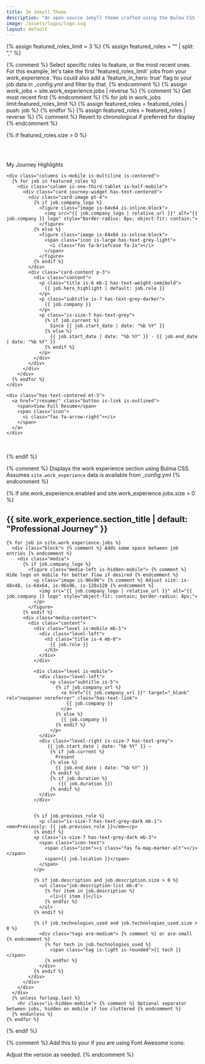 ```yaml
---
title: Im Jekyll Theme
description: "An open-source Jekyll theme crafted using the Bulma CSS framework. This theme utilizes Bulma SCSS, making it incredibly easy to customize and adapt to your specific needs. With over 7 layouts and 10+ collections"
image: /assets/logos/logo.svg
layout: default
---
```

{% assign featured_roles_limit = 3 %}
{% assign featured_roles = "" | split: "," %}

{% comment %}
  Select specific roles to feature, or the most recent ones.
  For this example, let's take the first 'featured_roles_limit' jobs from your work_experience.
  You could also add a 'feature_in_hero: true' flag to your job data in _config.yml
  and filter by that.
{% endcomment %}
{% assign work_jobs = site.work_experience.jobs | reverse %} {% comment %} Get most recent first {% endcomment %}
{% for job in work_jobs limit:featured_roles_limit %}
  {% assign featured_roles = featured_roles | push: job %}
{% endfor %}
{% assign featured_roles = featured_roles | reverse %} {% comment %} Revert to chronological if preferred for display {% endcomment %}


{% if featured_roles.size > 0 %}
<section class="section is-small pt-5 pb-5" id="career-highlights">
  <div class="container">
    <div class="has-text-centered mb-5">
      <p class="subtitle is-6 has-text-grey">My Journey Highlights</p>
    </div>

    <div class="columns is-mobile is-multiline is-centered">
      {% for job in featured_roles %}
        <div class="column is-one-third-tablet is-half-mobile">
          <div class="card journey-widget has-text-centered">
            <div class="card-image pt-4">
              {% if job.company_logo %}
                <figure class="image is-64x64 is-inline-block">
                  <img src="{{ job.company_logo | relative_url }}" alt="{{ job.company }} logo" style="border-radius: 8px; object-fit: contain;">
                </figure>
              {% else %}
                <figure class="image is-64x64 is-inline-block">
                  <span class="icon is-large has-text-grey-light">
                    <i class="fas fa-briefcase fa-2x"></i>
                  </span>
                </figure>
              {% endif %}
            </div>
            <div class="card-content p-3">
              <div class="content">
                <p class="title is-6 mb-1 has-text-weight-semibold">
                  {{ job.hero_highlight | default: job.role }}
                </p>
                <p class="subtitle is-7 has-text-grey-darker">
                  {{ job.company }}
                </p>
                <p class="is-size-7 has-text-grey">
                  {% if job.current %}
                    Since {{ job.start_date | date: "%b %Y" }}
                  {% else %}
                    {{ job.start_date | date: "%b %Y" }} - {{ job.end_date | date: "%b %Y" }}
                  {% endif %}
                </p>
              </div>
            </div>
          </div>
        </div>
      {% endfor %}
    </div>

    <div class="has-text-centered mt-5">
      <a href="/resume/" class="button is-link is-outlined">
        <span>View Full Resume</span>
        <span class="icon">
          <i class="fas fa-arrow-right"></i>
        </span>
      </a>
    </div>

  </div>
</section>
{% endif %}

<style>
  .journey-widget {
    border: 1px solid #dbdbdb; /* Light border for the card */
    border-radius: 8px;
    height: 100%; /* Make cards in a row same height */
    display: flex;
    flex-direction: column;
    justify-content: space-between; /* Pushes content to top and bottom */
    transition: transform 0.2s ease-in-out, box-shadow 0.2s ease-in-out;
  }
  .journey-widget:hover {
    transform: translateY(-5px);
    box-shadow: 0 10px 20px rgba(0,0,0,0.05), 0 3px 6px rgba(0,0,0,0.08);
  }
  .journey-widget .card-image .image img {
    max-height: 64px; /* Ensure logo doesn't overflow */
  }
  .journey-widget .card-content {
    flex-grow: 1; /* Allows content to fill space */
  }
  .section.is-small {
    padding-top: 2rem;
    padding-bottom: 2rem;
  }
</style>


{% comment %}
  Displays the work experience section using Bulma CSS.
  Assumes `site.work_experience` data is available from _config.yml
{% endcomment %}

{% if site.work_experience.enabled and site.work_experience.jobs.size > 0 %}
<section id="work-experience" class="section">
  <div class="container">
    <h2 class="title is-2 has-text-centered mb-6">
      {{ site.work_experience.section_title | default: "Professional Journey" }}
    </h2>

    {% for job in site.work_experience.jobs %}
      <div class="block"> {% comment %} Adds some space between job entries {% endcomment %}
        <div class="media">
          {% if job.company_logo %}
            <figure class="media-left is-hidden-mobile"> {% comment %} Hide logo on mobile for better flow if desired {% endcomment %}
              <p class="image is-96x96"> {% comment %} Adjust size: is-48x48, is-64x64, is-96x96, is-128x128 {% endcomment %}
                <img src="{{ job.company_logo | relative_url }}" alt="{{ job.company }} logo" style="object-fit: contain; border-radius: 8px;">
              </p>
            </figure>
          {% endif %}
          <div class="media-content">
            <div class="content">
              <div class="level is-mobile mb-1">
                <div class="level-left">
                  <h3 class="title is-4 mb-0">
                    {{ job.role }}
                  </h3>
                </div>
              </div>

              <div class="level is-mobile">
                <div class="level-left">
                    <p class="subtitle is-5">
                      {% if job.company_url %}
                        <a href="{{ job.company_url }}" target="_blank" rel="noopener noreferrer" class="has-text-link">
                          {{ job.company }}
                        </a>
                      {% else %}
                        {{ job.company }}
                      {% endif %}
                    </p>
                </div>
                <div class="level-right is-size-7 has-text-grey">
                   {{ job.start_date | date: "%b %Y" }} –
                    {% if job.current %}
                      Present
                    {% else %}
                      {{ job.end_date | date: "%b %Y" }}
                    {% endif %}
                    {% if job.duration %}
                       ({{ job.duration }})
                    {% endif %}
                </div>
              </div>


              {% if job.previous_role %}
                <p class="is-size-7 has-text-grey-dark mb-1"><em>Previously: {{ job.previous_role }}</em></p>
              {% endif %}
              <p class="is-size-7 has-text-grey-dark mb-3">
                <span class="icon-text">
                  <span class="icon"><i class="fas fa-map-marker-alt"></i></span>
                  <span>{{ job.location }}</span>
                </span>
              </p>

              {% if job.description and job.description.size > 0 %}
                <ul class="job-description-list mb-4">
                  {% for item in job.description %}
                    <li>{{ item }}</li>
                  {% endfor %}
                </ul>
              {% endif %}

              {% if job.technologies_used and job.technologies_used.size > 0 %}
                <div class="tags are-medium"> {% comment %} or are-small {% endcomment %}
                  {% for tech in job.technologies_used %}
                    <span class="tag is-light is-rounded">{{ tech }}</span>
                  {% endfor %}
                </div>
              {% endif %}
            </div>
          </div>
        </div>
      </div>
      {% unless forloop.last %}
        <hr class="is-hidden-mobile"> {% comment %} Optional separator between jobs, hidden on mobile if too cluttered {% endcomment %}
      {% endunless %}
    {% endfor %}
  </div>
</section>
{% endif %}

{% comment %}
  Add this to your <head> if you are using Font Awesome icons:
  <link rel="stylesheet" href="https://cdnjs.cloudflare.com/ajax/libs/font-awesome/5.15.4/css/all.min.css">
  Adjust the version as needed.
{% endcomment %}

<style>
  /* Optional custom styles to enhance the look */
  .job-description-list {
    list-style-type: disc; /* Or your preferred list style */
    padding-left: 20px; /* Indent list items */
    margin-top: 0.75rem;
  }
  .job-description-list li {
    margin-bottom: 0.5em;
  }
  .media-left.is-hidden-mobile {
      margin-right: 1.5rem; /* Ensure some space when logo is visible */
  }
  .block:not(:last-child) {
    margin-bottom: 2.5rem; /* More distinct separation between job blocks */
  }
  hr {
    margin-top: 2rem;
    margin-bottom: 2rem;
  }
</style>